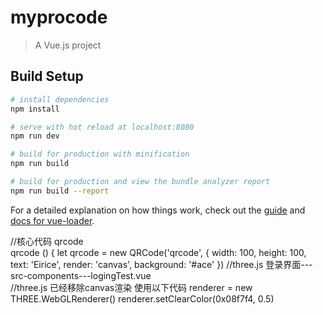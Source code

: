 # myprocode

> A Vue.js project

## Build Setup

``` bash
# install dependencies
npm install

# serve with hot reload at localhost:8080
npm run dev

# build for production with minification
npm run build

# build for production and view the bundle analyzer report
npm run build --report
```

For a detailed explanation on how things work, check out the [guide](http://vuejs-templates.github.io/webpack/) and [docs for vue-loader](http://vuejs.github.io/vue-loader).


//核心代码  qrcode  
 qrcode () {
      let qrcode = new QRCode('qrcode', {
        width: 100,
        height: 100,
        text: 'Eirice',
        render: 'canvas',
        background: '#ace'
      })
 //three.js 登录界面---src-components---logingTest.vue       
//three.js 已经移除canvas渲染 使用以下代码
 renderer = new THREE.WebGLRenderer()
 renderer.setClearColor(0x08f7f4, 0.5)
